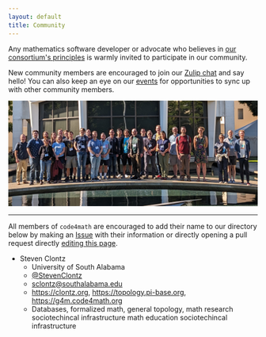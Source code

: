 ```yaml
---
layout: default
title: Community
---
```


Any mathematics software developer or advocate who believes in
[our consortium's principles](/#our-principles) is warmly invited
to participate in our community.

New community members are encouraged to join our
[Zulip chat](https://code4math.zulipchat.com/) and say hello! You can also keep
an eye on our [events](/events/) for opportunities to sync up
with other community members.

![AIM workshop photo](/community/photo.png)

---

All members of `code4math` are encouraged to add their name to our directory
below by making an [Issue](https://github.com/code4mathorg/code4mathorg.github.io/issues)
with their information or directly opening a pull request directly
[editing this page](https://github.com/code4mathorg/code4mathorg.github.io/blob/main/community/index.md).

- Steven Clontz
    - University of South Alabama
    - [@StevenClontz](https://github.com/StevenClontz)
    - <sclontz@southalabama.edu>
    - <https://clontz.org>, <https://topology.pi-base.org>, <https://g4m.code4math.org>
    - Databases, formalized math, general topology, math research sociotechincal infrastructure
      math education sociotechincal infrastructure
